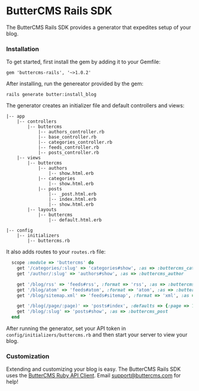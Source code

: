 # ButterCMS Rails SDK

The ButterCMS Rails SDK provides a generator that expedites setup of your blog.

### Installation

To get started, first install the gem by adding it to your Gemfile:

```
gem 'buttercms-rails', '~>1.0.2'
```

After installing, run the genereator provided by the gem:

```
rails generate butter:install_blog
```

The generator creates an initializer file and default controllers and views:

```
|-- app
    |-- controllers
        |-- buttercms
            |-- authors_controller.rb
            |-- base_controller.rb
            |-- categories_controller.rb
            |-- feeds_controller.rb
            |-- posts_controller.rb
    |-- views
        |-- buttercms
            |-- authors
                |-- show.html.erb
            |-- categories
                |-- show.html.erb
            |-- posts
                |-- _post.html.erb
                |-- index.html.erb
                |-- show.html.erb
        |-- layouts
            |-- buttercms
                |-- default.html.erb

|-- config
    |-- initializers
        |-- buttercms.rb
```

It also adds routes to your `routes.rb`  file:

```ruby
  scope :module => 'buttercms' do
    get '/categories/:slug' => 'categories#show', :as => :buttercms_category
    get '/author/:slug' => 'authors#show', :as => :buttercms_author

    get '/blog/rss' => 'feeds#rss', :format => 'rss', :as => :buttercms_blog_rss
    get '/blog/atom' => 'feeds#atom', :format => 'atom', :as => :buttercms_blog_atom
    get '/blog/sitemap.xml' => 'feeds#sitemap', :format => 'xml', :as => :buttercms_blog_sitemap

    get '/blog(/page/:page)' => 'posts#index', :defaults => {:page => 1}, :as => :buttercms_blog
    get '/blog/:slug' => 'posts#show', :as => :buttercms_post
  end
```

After running the generator, set your API token in `config/initializers/buttercms.rb` and then start your server to view your blog.

### Customization

Extending and customizing your blog is easy. The ButterCMS Rails SDK uses the [ButterCMS Ruby API Client](https://github.com/buttercms/buttercms-ruby). Email [support@buttercms.com](mailto:support@buttercms.com) for help!
